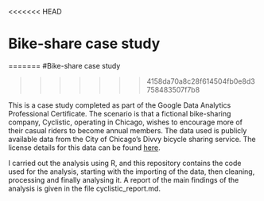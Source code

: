 <<<<<<< HEAD
# Bike-share case study
=======
#Bike-share case study
>>>>>>> 4158da70a8c28f614504fb0e8d3758483507f7b8

This is a case study completed as part of the Google Data Analytics Professional Certificate. The scenario is that a fictional bike-sharing company, Cyclistic, operating in Chicago, wishes to encourage more of their casual riders to become annual members. The data used is publicly available data from the City of Chicago’s Divvy bicycle sharing service. The license details for this data can be found [here](https://divvybikes.com/data-license-agreement).

I carried out the analysis using R, and this repository contains the code used for the analysis, starting with the importing of the data, then cleaning, processing and finally analysing it. A report of the main findings of the analysis is given in the file cyclistic_report.md.
